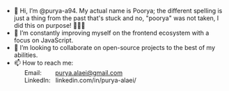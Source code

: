 - 👋 Hi, I’m @purya-a94. My actual name is Poorya; the different spelling is just a thing from the past that's stuck and no, "poorya" was not taken, I did this on purpose! 🤷🏻‍♂️
- 🌱 I’m constantly improving myself on the frontend ecosystem with a focus on JavaScript.
- 💞️ I’m looking to collaborate on open-source projects to the best of my abilities.
-	📫 How to reach me:  
			&nbsp;&nbsp;&nbsp;&nbsp;&nbsp;&nbsp;Email:		&nbsp;&nbsp;&nbsp;&nbsp;&nbsp;&nbsp;&nbsp;purya.alaei@gmail.com  
			&nbsp;&nbsp;&nbsp;&nbsp;&nbsp;&nbsp;LinkedIn:	&nbsp;&nbsp;linkedin.com/in/purya-alaei/

<!---
purya-a94/purya-a94 is a ✨ special ✨ repository because its `README.md` (this file) appears on your GitHub profile.
You can click the Preview link to take a look at your changes.
--->
